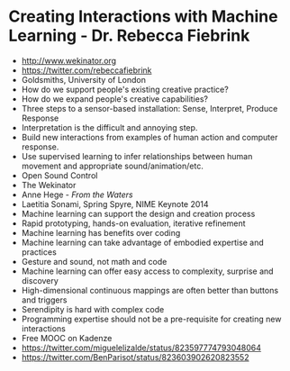 # Creating Interactions with Machine Learning - Dr. Rebecca Fiebrink

- <http://www.wekinator.org>
- <https://twitter.com/rebeccafiebrink>
- Goldsmiths, University of London
- How do we support people's existing creative practice?
- How do we expand people's creative capabilities?
- Three steps to a sensor-based installation: Sense, Interpret, Produce Response
- Interpretation is the difficult and annoying step.
- Build new interactions from examples of human action and computer response.
- Use supervised learning to infer relationships between human movement and appropriate sound/animation/etc.
- Open Sound Control
- The Wekinator
- Anne Hege - _From the Waters_
- Laetitia Sonami, Spring Spyre, NIME Keynote 2014
- Machine learning can support the design and creation process
- Rapid prototyping, hands-on evaluation, iterative refinement
- Machine learning has benefits over coding
- Machine learning can take advantage of embodied expertise and practices
- Gesture and sound, not math and code
- Machine learning can offer easy access to complexity, surprise and discovery
- High-dimensional continuous mappings are often better than buttons and triggers
- Serendipity is hard with complex code
- Programming expertise should not be a pre-requisite for creating new interactions
- Free MOOC on Kadenze
- <https://twitter.com/miguelelizalde/status/823597774793048064>
- <https://twitter.com/BenParisot/status/823603902620823552>
